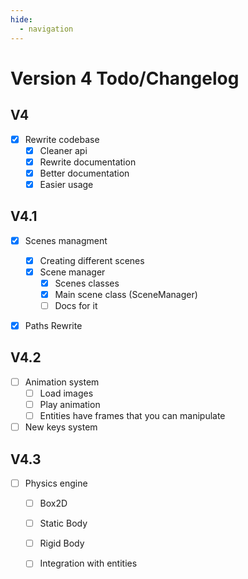 ```yaml
---
hide:
  - navigation
---
```

# Version 4 Todo/Changelog

## V4
- [x] Rewrite codebase
  - [x] Cleaner api
  - [x] Rewrite documentation
  - [x] Better documentation
  - [x] Easier usage

## V4.1
- [x] Scenes managment
  - [x] Creating different scenes
  - [x] Scene manager
    - [x] Scenes classes
    - [x] Main scene class (SceneManager)
    - [ ] Docs for it
- [x] Paths Rewrite


## V4.2
- [ ] Animation system
  - [ ] Load images
  - [ ] Play animation
  - [ ] Entities have frames that you can manipulate
- [ ] New keys system

## V4.3
- [ ] Physics engine
  - [ ] Box2D
  - [ ] Static Body
  - [ ] Rigid Body
  - [ ] Integration with entities


